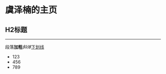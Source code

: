 <html>
    <head>
        <title>欢迎来到虞泽楠的主页</title>
        <meta charset="UTF-8">
    </head>
    <body>
        <h1>虞泽楠的主页</h1>
        <h2>H2标题</h2>
        <hr/>
        <p>段落<b>加粗</b><i>斜体</i><u>下划线</u></p>
        <ul>
            <li>123</li>
            <li>456</li>
            <li>789</li>
        </ul>
    </body>
</html>